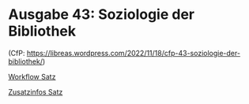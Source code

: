 # Ausgabe 43: Soziologie der Bibliothek

(CfP: <https://libreas.wordpress.com/2022/11/18/cfp-43-soziologie-der-bibliothek/>)

[Workflow Satz](https://github.com/libreas/libreas.github.io/wiki/Workflow-Satz)

[Zusatzinfos Satz](https://github.com/libreas/libreas.github.io/wiki/Zusatzinfos-Satz)